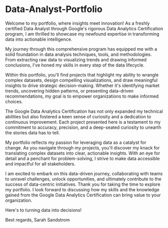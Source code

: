 # Data-Analyst-Portfolio

Welcome to my portfolio, where insights meet innovation! As a freshly certified Data Analyst through Google's rigorous Data Analytics Certification program, I am thrilled to showcase my newfound expertise in transforming data into actionable intelligence.

My journey through this comprehensive program has equipped me with a solid foundation in data analysis techniques, tools, and methodologies. From extracting raw data to visualizing trends and drawing informed conclusions, I've honed my skills in every step of the data lifecycle.

Within this portfolio, you'll find projects that highlight my ability to wrangle complex datasets, design compelling visualizations, and draw meaningful insights to drive strategic decision-making. Whether it's identifying market trends, uncovering hidden patterns, or presenting data-driven recommendations, my goal is to empower organizations to make informed choices.

The Google Data Analytics Certification has not only expanded my technical abilities but also fostered a keen sense of curiosity and a dedication to continuous improvement. Each project presented here is a testament to my commitment to accuracy, precision, and a deep-seated curiosity to unearth the stories data has to tell.

My portfolio reflects my passion for leveraging data as a catalyst for change. As you navigate through my projects, you'll discover my knack for translating complex datasets into clear, actionable insights. With an eye for detail and a penchant for problem-solving, I strive to make data accessible and impactful for all stakeholders.

I am excited to embark on this data-driven journey, collaborating with teams to unravel challenges, unlock opportunities, and ultimately contribute to the success of data-centric initiatives. Thank you for taking the time to explore my portfolio. I look forward to discussing how my skills and the knowledge gained from the Google Data Analytics Certification can bring value to your organization.

Here's to turning data into decisions!

Best regards,
Sarah Sandstrom
